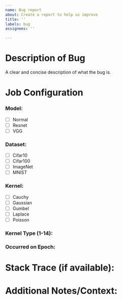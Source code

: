 ```yaml
---
name: Bug report
about: Create a report to help us improve
title: ''
labels: bug
assignees: ''

---
```


# Description of Bug
A clear and concise description of what the bug is.

# Job Configuration
### Model:  
- [ ] Normal 
- [ ] Resnet 
- [ ] VGG

### Dataset:
- [ ] Cifar10
- [ ] Cifar100
- [ ] ImageNet
- [ ] MNIST

### Kernel:
- [ ] Cauchy
- [ ] Gaussian
- [ ] Gumbel
- [ ] Laplace
- [ ] Poisson

### Kernel Type (1-14):

### Occurred on Epoch:

# Stack Trace (if available):

# Additional Notes/Context:
